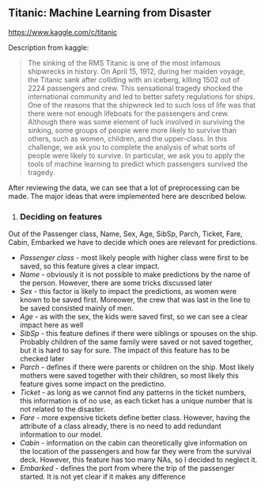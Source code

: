 <h2>Titanic: Machine Learning from Disaster</h2>

https://www.kaggle.com/c/titanic

Description from kaggle:
>The sinking of the RMS Titanic is one of the most infamous shipwrecks in history.  On April 15, 1912, during her maiden voyage, the Titanic sank after colliding with an iceberg, killing 1502 out of 2224 passengers and crew. This sensational tragedy shocked the international community and led to better safety regulations for ships. One of the reasons that the shipwreck led to such loss of life was that there were not enough lifeboats for the passengers and crew. Although there was some element of luck involved in surviving the sinking, some groups of people were more likely to survive than others, such as women, children, and the upper-class. In this challenge, we ask you to complete the analysis of what sorts of people were likely to survive. In particular, we ask you to apply the tools of machine learning to predict which passengers survived the tragedy.

After reviewing the data, we can see that a lot of preprocessing can be made. The major ideas that were implemented here are described below.

1. <h3>Deciding on features</h3>
Out of the Passenger class, Name, Sex, Age, SibSp, Parch,	Ticket,	Fare,	Cabin, Embarked we have to decide which ones are relevant for predictions.
* *Passenger class* - most likely people with higher class were first to be saved, so this feature gives a clear impact.
* *Name* - obviously it is not possible to make predictions by the name of the person. However, there are some tricks discussed later
* *Sex* - this factor is likely to impact the predictions, as women were known to be saved first. Moreower, the crew that was last in the line to be saved consisted mainly of men.
* *Age* - as with the sex, the kids were saved first, so we can see a clear impact here as well
* *SibSp* - this feature defines if there were siblings or spouses on the ship. Probably children of the same family were saved or not saved together, but it is hard to say for sure. The impact of this feature has to be checked later
* *Parch* - defines if there were parents or children on the ship. Most likely mothers were saved together with their children, so most likely this feature gives some impact on the predictino.
* *Ticket* - as long as we cannot find any patterns in the ticket numbers, this information is of no use, as each ticket has a unique number that is not related to the disaster.
* *Fare* - more expensive tickets define better class. However, having the attribute of a class already, there is no need to add redundant information to our model.
* *Cabin* - information on the cabin can theoretically give information on the location of the passengers and how far they were from the survival deck. However, this feature has too many NAs, so I decided to neglect it.
* *Embarked* - defines the port from where the trip of the passenger started. It is not yet clear if it makes any difference
